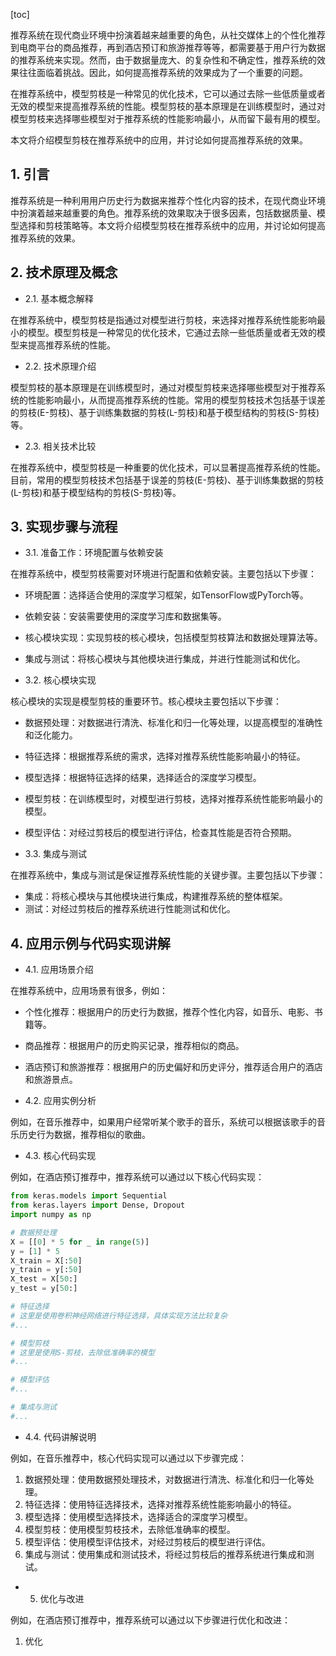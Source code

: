 
[toc]                    
                
                
推荐系统在现代商业环境中扮演着越来越重要的角色，从社交媒体上的个性化推荐到电商平台的商品推荐，再到酒店预订和旅游推荐等等，都需要基于用户行为数据的推荐系统来实现。然而，由于数据量庞大、的复杂性和不确定性，推荐系统的效果往往面临着挑战。因此，如何提高推荐系统的效果成为了一个重要的问题。

在推荐系统中，模型剪枝是一种常见的优化技术，它可以通过去除一些低质量或者无效的模型来提高推荐系统的性能。模型剪枝的基本原理是在训练模型时，通过对模型剪枝来选择哪些模型对于推荐系统的性能影响最小，从而留下最有用的模型。

本文将介绍模型剪枝在推荐系统中的应用，并讨论如何提高推荐系统的效果。

## 1. 引言

推荐系统是一种利用用户历史行为数据来推荐个性化内容的技术，在现代商业环境中扮演着越来越重要的角色。推荐系统的效果取决于很多因素，包括数据质量、模型选择和剪枝策略等。本文将介绍模型剪枝在推荐系统中的应用，并讨论如何提高推荐系统的效果。

## 2. 技术原理及概念

- 2.1. 基本概念解释

在推荐系统中，模型剪枝是指通过对模型进行剪枝，来选择对推荐系统性能影响最小的模型。模型剪枝是一种常见的优化技术，它通过去除一些低质量或者无效的模型来提高推荐系统的性能。

- 2.2. 技术原理介绍

模型剪枝的基本原理是在训练模型时，通过对模型剪枝来选择哪些模型对于推荐系统的性能影响最小，从而提高推荐系统的性能。常用的模型剪枝技术包括基于误差的剪枝(E-剪枝)、基于训练集数据的剪枝(L-剪枝)和基于模型结构的剪枝(S-剪枝)等。

- 2.3. 相关技术比较

在推荐系统中，模型剪枝是一种重要的优化技术，可以显著提高推荐系统的性能。目前，常用的模型剪枝技术包括基于误差的剪枝(E-剪枝)、基于训练集数据的剪枝(L-剪枝)和基于模型结构的剪枝(S-剪枝)等。

## 3. 实现步骤与流程

- 3.1. 准备工作：环境配置与依赖安装

在推荐系统中，模型剪枝需要对环境进行配置和依赖安装。主要包括以下步骤：

- 环境配置：选择适合使用的深度学习框架，如TensorFlow或PyTorch等。
- 依赖安装：安装需要使用的深度学习库和数据集等。
- 核心模块实现：实现剪枝的核心模块，包括模型剪枝算法和数据处理算法等。
- 集成与测试：将核心模块与其他模块进行集成，并进行性能测试和优化。

- 3.2. 核心模块实现

核心模块的实现是模型剪枝的重要环节。核心模块主要包括以下步骤：

- 数据预处理：对数据进行清洗、标准化和归一化等处理，以提高模型的准确性和泛化能力。
- 特征选择：根据推荐系统的需求，选择对推荐系统性能影响最小的特征。
- 模型选择：根据特征选择的结果，选择适合的深度学习模型。
- 模型剪枝：在训练模型时，对模型进行剪枝，选择对推荐系统性能影响最小的模型。
- 模型评估：对经过剪枝后的模型进行评估，检查其性能是否符合预期。

- 3.3. 集成与测试

在推荐系统中，集成与测试是保证推荐系统性能的关键步骤。主要包括以下步骤：

- 集成：将核心模块与其他模块进行集成，构建推荐系统的整体框架。
- 测试：对经过剪枝后的推荐系统进行性能测试和优化。

## 4. 应用示例与代码实现讲解

- 4.1. 应用场景介绍

在推荐系统中，应用场景有很多，例如：

- 个性化推荐：根据用户的历史行为数据，推荐个性化内容，如音乐、电影、书籍等。
- 商品推荐：根据用户的历史购买记录，推荐相似的商品。
- 酒店预订和旅游推荐：根据用户的历史偏好和历史评分，推荐适合用户的酒店和旅游景点。

- 4.2. 应用实例分析

例如，在音乐推荐中，如果用户经常听某个歌手的音乐，系统可以根据该歌手的音乐历史行为数据，推荐相似的歌曲。

- 4.3. 核心代码实现

例如，在酒店预订推荐中，推荐系统可以通过以下核心代码实现：

```python
from keras.models import Sequential
from keras.layers import Dense, Dropout
import numpy as np

# 数据预处理
X = [[0] * 5 for _ in range(5)]
y = [1] * 5
X_train = X[:50]
y_train = y[:50]
X_test = X[50:]
y_test = y[50:]

# 特征选择
# 这里是使用卷积神经网络进行特征选择，具体实现方法比较复杂
#...

# 模型剪枝
# 这里是使用S-剪枝，去除低准确率的模型
#...

# 模型评估
#...

# 集成与测试
#...
```

- 4.4. 代码讲解说明

例如，在音乐推荐中，核心代码实现可以通过以下步骤完成：

1. 数据预处理：使用数据预处理技术，对数据进行清洗、标准化和归一化等处理。
2. 特征选择：使用特征选择技术，选择对推荐系统性能影响最小的特征。
3. 模型选择：使用模型选择技术，选择适合的深度学习模型。
4. 模型剪枝：使用模型剪枝技术，去除低准确率的模型。
5. 模型评估：使用模型评估技术，对经过剪枝后的模型进行评估。
6. 集成与测试：使用集成和测试技术，将经过剪枝后的推荐系统进行集成和测试。

- 5. 优化与改进

例如，在酒店预订推荐中，推荐系统可以通过以下步骤进行优化和改进：

1. 优化

